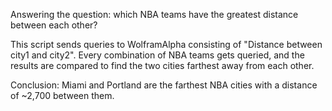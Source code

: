 Answering the question: which NBA teams have the greatest distance between each other?

This script sends queries to WolframAlpha consisting of "Distance between city1 and city2". Every combination of NBA teams
gets queried, and the results are compared to find the two cities farthest away from each other.

Conclusion: Miami and Portland are the farthest NBA cities with a distance of ~2,700 between them. 
